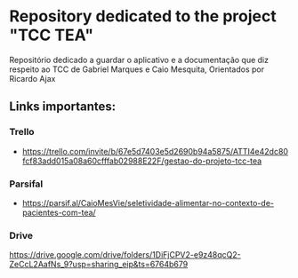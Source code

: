 # Repository dedicated to the project "TCC TEA"

Repositório dedicado a guardar o aplicativo e a documentação que diz respeito ao TCC de Gabriel Marques e Caio Mesquita, Orientados por Ricardo Ajax

## Links importantes: 

### Trello
* https://trello.com/invite/b/67e5d7403e5d2690b94a5875/ATTI4e42dc80fcf83add015a08a60cfffab02988E22F/gestao-do-projeto-tcc-tea

### Parsifal
* https://parsif.al/CaioMesVie/seletividade-alimentar-no-contexto-de-pacientes-com-tea/

### Drive
https://drive.google.com/drive/folders/1DiFjCPV2-e9z48qcQ2-ZeCcL2AafNs_9?usp=sharing_eip&ts=6764b679
  
